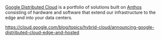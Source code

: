 [Google Distributed Cloud](https://cloud.google.com/distributed-cloud) is a portfolio of solutions built on [Anthos](Anthos)  consisting of hardware and software that extend our infrastructure to the edge and into your data centers. 


https://cloud.google.com/blog/topics/hybrid-cloud/announcing-google-distributed-cloud-edge-and-hosted